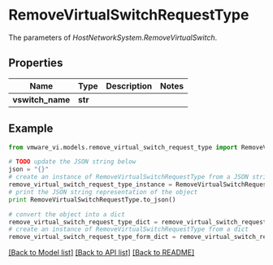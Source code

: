 # RemoveVirtualSwitchRequestType

The parameters of *HostNetworkSystem.RemoveVirtualSwitch*. 

## Properties
Name | Type | Description | Notes
------------ | ------------- | ------------- | -------------
**vswitch_name** | **str** |  | 

## Example

```python
from vmware_vi.models.remove_virtual_switch_request_type import RemoveVirtualSwitchRequestType

# TODO update the JSON string below
json = "{}"
# create an instance of RemoveVirtualSwitchRequestType from a JSON string
remove_virtual_switch_request_type_instance = RemoveVirtualSwitchRequestType.from_json(json)
# print the JSON string representation of the object
print RemoveVirtualSwitchRequestType.to_json()

# convert the object into a dict
remove_virtual_switch_request_type_dict = remove_virtual_switch_request_type_instance.to_dict()
# create an instance of RemoveVirtualSwitchRequestType from a dict
remove_virtual_switch_request_type_form_dict = remove_virtual_switch_request_type.from_dict(remove_virtual_switch_request_type_dict)
```
[[Back to Model list]](../README.md#documentation-for-models) [[Back to API list]](../README.md#documentation-for-api-endpoints) [[Back to README]](../README.md)


